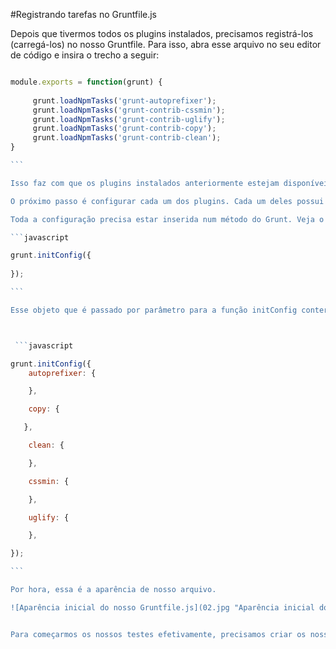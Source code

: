 #Registrando tarefas no Gruntfile.js

Depois que tivermos todos os plugins instalados, precisamos registrá-los (carregá-los) no nosso Gruntfile. Para isso, abra esse arquivo no seu editor de código e insira o trecho a seguir:

````javascript

module.exports = function(grunt) {
    
     grunt.loadNpmTasks('grunt-autoprefixer');
     grunt.loadNpmTasks('grunt-contrib-cssmin');
     grunt.loadNpmTasks('grunt-contrib-uglify');
     grunt.loadNpmTasks('grunt-contrib-copy');
     grunt.loadNpmTasks('grunt-contrib-clean'); 
}

```

Isso faz com que os plugins instalados anteriormente estejam disponíveis para serem usados via Gruntfile.js, e não mais via terminal.

O próximo passo é configurar cada um dos plugins. Cada um deles possui sua maneira peculiar de configuração. Eu farei aqui somente o básico, mas no final, você poderá ler diretamente a documentação de cada um dos plugins para se aprofundar.

Toda a configuração precisa estar inserida num método do Grunt. Veja o código:

```javascript

grunt.initConfig({
 
});

```

Esse objeto que é passado por parâmetro para a função initConfig conterá as opções de cada um dos plugins. 



 ```javascript

grunt.initConfig({
    autoprefixer: {

    },

    copy: {

   },

    clean: {

    },

    cssmin: {

    },

    uglify: {

    },

});

```

Por hora, essa é a aparência de nosso arquivo.

![Aparência inicial do nosso Gruntfile.js](02.jpg "Aparência inicial do nosso Gruntfile.js")


Para começarmos os nossos testes efetivamente, precisamos criar os nossos arquivos css, javascript e html. Mas para isso, você terá que clicar no link do próximo tópico.